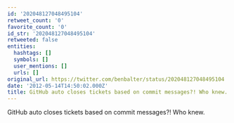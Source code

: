 ```yaml
---
id: '202048127048495104'
retweet_count: '0'
favorite_count: '0'
id_str: '202048127048495104'
retweeted: false
entities:
  hashtags: []
  symbols: []
  user_mentions: []
  urls: []
original_url: https://twitter.com/benbalter/status/202048127048495104
date: '2012-05-14T14:50:02.000Z'
title: GitHub auto closes tickets based on commit messages?! Who knew.
---
```


GitHub auto closes tickets based on commit messages?! Who knew.